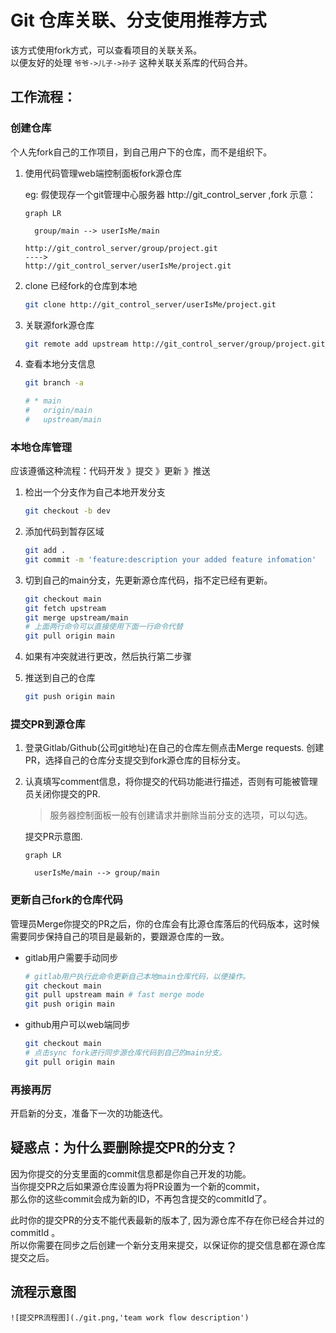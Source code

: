 # Git 仓库关联、分支使用推荐方式

该方式使用fork方式，可以查看项目的关联关系。  
以便友好的处理 `爷爷->儿子->孙子` 这种关联关系库的代码合并。

## 工作流程：

### 创建仓库
  
个人先fork自己的工作项目，到自己用户下的仓库，而不是组织下。  

1. 使用代码管理web端控制面板fork源仓库

    eg: 假使现存一个git管理中心服务器 http://git_control_server ,fork 示意：
    ```mermaid
    graph LR

      group/main --> userIsMe/main
    ```
    ```console
    http://git_control_server/group/project.git 
    ---->
    http://git_control_server/userIsMe/project.git
    ```
2. clone 已经fork的仓库到本地

    ```bash
    git clone http://git_control_server/userIsMe/project.git
    ```
3. 关联源fork源仓库

    ```bash
    git remote add upstream http://git_control_server/group/project.git
    ```

4. 查看本地分支信息

    ```bash
    git branch -a

    # * main
    #   origin/main
    #   upstream/main
    ```

### 本地仓库管理
  
应该遵循这种流程：代码开发 》提交 》更新 》推送

1. 检出一个分支作为自己本地开发分支
     
    ```bash
    git checkout -b dev
    ```

2. 添加代码到暂存区域

    ```bash
    git add .
    git commit -m 'feature:description your added feature infomation'
    ```

3. 切到自己的main分支，先更新源仓库代码，指不定已经有更新。
   
   
    ```bash
    git checkout main
    git fetch upstream
    git merge upstream/main
    # 上面两行命令可以直接使用下面一行命令代替
    git pull origin main
    ```
4. 如果有冲突就进行更改，然后执行第二步骤
5. 推送到自己的仓库

    ```bash
    git push origin main
    ```

### 提交PR到源仓库
  
1. 登录Gitlab/Github(公司git地址)在自己的仓库左侧点击Merge requests. 创建PR，选择自己的仓库分支提交到fork源仓库的目标分支。  

2. 认真填写comment信息，将你提交的代码功能进行描述，否则有可能被管理员关闭你提交的PR.

    > 服务器控制面板一般有创建请求并删除当前分支的选项，可以勾选。

    提交PR示意图.  
    ```mermaid
    graph LR

      userIsMe/main --> group/main  
    ```

### 更新自己fork的仓库代码

 管理员Merge你提交的PR之后，你的仓库会有比源仓库落后的代码版本，这时候需要同步保持自己的项目是最新的，要跟源仓库的一致。

 * gitlab用户需要手动同步

    ```bash
    # gitlab用户执行此命令更新自己本地main仓库代码，以便操作。
    git checkout main
    git pull upstream main # fast merge mode
    git push origin main
    ```
 * github用户可以web端同步
    ```bash
    git checkout main
    # 点击sync fork进行同步源仓库代码到自己的main分支。
    git pull origin main
    ```
### 再接再厉
 开启新的分支，准备下一次的功能迭代。


## 疑惑点：为什么要删除提交PR的分支？

因为你提交的分支里面的commit信息都是你自己开发的功能。  
当你提交PR之后如果源仓库设置为将PR设置为一个新的commit，  
那么你的这些commit会成为新的ID，不再包含提交的commitId了。   

此时你的提交PR的分支不能代表最新的版本了, 因为源仓库不存在你已经合并过的commitId 。  
所以你需要在同步之后创建一个新分支用来提交，以保证你的提交信息都在源仓库提交之后。  

## 流程示意图

    ![提交PR流程图](./git.png,'team work flow description')



